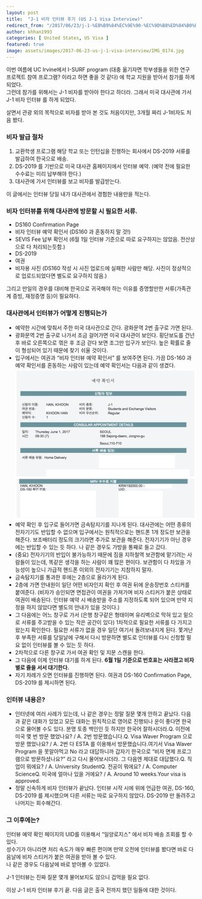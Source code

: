 ```yaml
---
layout: post
title:  "J-1 비자 인터뷰 후기 (US J-1 Visa Interview)"
redirect_from: "/2017/06/23/j-1-%EB%B9%84%EC%9E%90-%EC%9D%B8%ED%84%B0%EB%B7%B0-%ED%9B%84%EA%B8%B0/"
author: khhan1993
categories: [ United States, US Visa ]
featured: true
image: assets/images/2017-06-23-us-j-1-visa-interview/IMG_0174.jpg
---
```


이번 여름에 UC Irvine에서 I-SURF program (대충 옮기자면 학부생들을 위한 연구 프로젝트 참여 프로그램? 이라고 하면 좋을 것 같다) 에 학교 지원을 받아서 참가를 하게 되었다.  
그런데 참가를 위해서는 J-1 비자를 받아야 한다고 하더라. 그래서 미국 대사관에 가서 J-1 비자 인터뷰 를 하게 되었다.

살면서 관광 외의 목적으로 비자를 받아 본 것도 처음이지만, 3개월 짜리 J-1비자도 처음 봤다.

### 비자 발급 절차
1. 교환학생 프로그램 해당 학교 또는 인턴십을 진행하는 회사에서 DS-2019 서류를 발급하여 한국으로 배송.
2. DS-2019 를 기반으로 미국 대사관 홈페이지에서 인터뷰 예약. (예약 전에 필요한 수수료는 미리 납부해야 한다.)
3. 대사관에 가서 인터뷰를 보고 비자를 발급받는다.

이 글에서는 인터뷰 당일 내가 대사관에서 경험한 내용만을 적는다.

### 비자 인터뷰를 위해 대사관에 방문할 시 필요한 서류.
- DS160 Confirmation Page
- 비자 인터뷰 예약 확인서 (DS160 과 혼동하지 말 것!)
- SEVIS Fee 납부 확인서 (6월 1일 인터뷰 기준으로 따로 요구하지는 않았음. 전산상으로 다 처리되는듯함.)
- DS-2019
- 여권
- 비자용 사진 (DS160 작성 시 사진 업로드에 실패한 사람만 해당. 사진이 정상적으로 업로드되었다면 별도로 요구하지 않음.)

그리고 만일의 경우를 대비해 한국으로 귀국해야 하는 이유를 증명할만한 서류(가족관계 증빙, 재정증명 등)이 필요하다.

### 대사관에서 인터뷰가 어떻게 진행되는가
- 예약한 시간에 맞춰서 주한 미국 대사관으로 간다. 광화문역 2번 출구로 가면 된다.
- 광화문역 2번 출구로 나가서 조금 걸어가면 미국 대사관이 보인다. 횡단보도를 건넌 후 바로 오른쪽으로 꺾은 후 조금 걷다 보면 조그만 입구가 보인다. 높은 확률로 줄이 형성되어 있기 때문에 찾기 쉬울 것이다.
- 입구에서는 여권과 “비자 인터뷰 예약 확인서” 를 보여주면 된다. 가끔 DS-160 과 예약 확인서를 혼동하는 사람이 있는데 예약 확인서는 다음과 같이 생겼다.
![DS160 Confirmed Page](/assets/images/2017-06-23-us-j-1-visa-interview/ds160.png)
- 예약 확인 후 입구로 들어가면 금속탐지기를 지나게 된다. 대사관에는 어떤 종류의 전자기기도 반입할 수 없으며 입구에서는 원칙적으로는 핸드폰 1개 정도만 보관을 해준다. 보조배터리 정도의 크기라면 추가로 보관을 해준다. 전자기기가 아닌 경우에는 반입할 수 있는 듯 하다. 나 같은 경우도 가방을 통째로 들고 갔다.
- (중요) 전자기기의 반입이 불가능하기 때문에 짐을 지하철역 보관함에 맡기려는 사람들이 있는데, 똑같은 생각을 하는 사람이 꽤 많은 편이다. 보관함이 다 차있을 가능성이 높으니 가급적 핸드폰 이외의 전자기기는 지참하지 말자.
- 금속탐지기를 통과한 후에는 2층으로 올라가게 된다.
- 2층에 가면 안내원이 일단 어떤 비자인지 확인 후 여권 뒤에 운송장번호 스티커를 붙여준다. (비자가 승인되면 면접관이 여권을 가져가며 비자 스티커가 붙은 상태로 여권이 배송된다. 인터뷰 예약 시 배송받을 주소를 지정하도록 되어 있으며 만약 지정을 하지 않았다면 별도의 안내가 있을 것이다.)
- 그 다음에는 어느 창구로 가서 (은행 창구같은 형태이며 유리벽으로 막혀 있고 밑으로 서류를 주고받을 수 있는 작은 공간이 있다) 1차적으로 필요한 서류를 다 가지고 왔는지 확인한다. 필요한 서류가 없을 경우 일단 여기서 돌려보내지게 된다. 쫓겨난 후 부족한 서류를 당일날에 구해서 다시 방문하면 별도로 인터뷰를 다시 신청할 필요 없이 인터뷰를 볼 수 있는 듯 하다.
- 2차적으로 다른 창구로 가서 여권 확인 및 지문 스캔을 한다.
- 그 다음에 이제 인터뷰 대기를 하게 된다. __6월 1일 기준으로 번호표는 사라졌고 비자별로 줄을 서서 대기한다.__
- 자기 차례가 오면 인터뷰를 진행하면 된다. 여권과 DS-160 Confirmation Page, DS-2019 를 제시하면 된다.

### 인터뷰 내용은?
- 인터넷에 여러 사례가 있는데, 나 같은 경우는 정말 질문 몇개 안하고 끝났다. 다음과 같은 대화가 있었고 모든 대화는 원칙적으로 영어로 진행되나 운이 좋다면 한국으로 물어볼 수도 있다. 분명 토종 백인인 듯 하지만 한국어 잘하시더라.Q. 이전에 미국 몇 번 방문 했었나요? / A. 2번 방문했습니다.Q. Visa Waver Program 으로 방문 했었나요? / A. 2번 다 ESTA 를 이용해서 방문했습니다.여기서 Visa Waver Program 을 못알아먹고 No 라고 대답하니까 갑자기 한국으로 “비자 면제 프로그램으로 방문하셨나요?” 라고 다시 물어보시더라. 그 다음엔 제대로 대답했다.Q. 직업이 뭐에요? / A. University StudentQ. 전공이 뭐에요? / A. Computer ScienceQ. 미국에 얼마나 있을 거에요? / A. Around 10 weeks.Your visa is approved.
- 정말 신속하게 비자 인터뷰가 끝났다. 인터뷰 시작 시에 위에 언급한 여권, DS-160, DS-2019 를 제시했으며 다른 서류는 따로 요구하지 않았다. DS-2019 만 돌려주고 나머지는 회수해간다.

### 그 이후에는?
인터뷰 예약 확인 페이지의 UID를 이용해서 “일양로지스” 에서 비자 배송 조회를 할 수 있다.  
성수기가 아니라면 처리 속도가 매우 빠른 편이며 만약 오전에 인터뷰를 봤다면 바로 다음날에 비자 스티커가 붙은 여권을 받아 볼 수 있다.  
나 같은 경우도 다음날에 바로 받아볼 수 있었다.

J-1 인터뷰는 진짜 질문 몇개 물어보지도 않으니 겁먹을 필요 없다.

이상 J-1 비자 인터뷰 후기 끝. 다음 글은 출국 전까지 했던 일들에 대한 것이다.